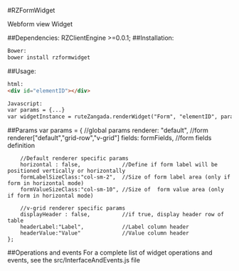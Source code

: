 #RZFormWidget

Webform view Widget  

##Dependencies:
RZClientEngine >=0.0.1;
##Installation:
```html
Bower:
bower install rzformwidget
```
##Usage:

```html
html:
<div id="elementID"></div>

Javascript:
var params = {...}
var widgetInstance = ruteZangada.renderWidget("Form", "elementID", params);
```
##Params
    var params = {
        //global params
        renderer: "default",            //form renderer["default","grid-row","v-grid"]
        fields: formFields,             //form fields definition
        
        //Default renderer specific params
        horizontal : false,             //Define if form label will be positioned vertically or horizontally
        formLabelSizeClass:"col-sm-2",  //Size of form label area (only if form in horizontal mode)
        formValueSizeClass:"col-sm-10", //Size of  form value area (only if form in horizontal mode)
        
        //v-grid renderer specific params
        displayHeader : false,          //if true, display header row of table
        headerLabel:"Label",            //Label column header
        headerValue:"Value"             //Value column header
    };

##Operations and events
For a complete list of widget operations and events, see the src/InterfaceAndEvents.js file 